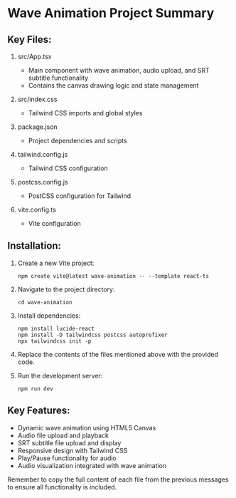 # Wave Animation Project Summary

## Key Files:

1. src/App.tsx
   - Main component with wave animation, audio upload, and SRT subtitle functionality
   - Contains the canvas drawing logic and state management

2. src/index.css
   - Tailwind CSS imports and global styles

3. package.json
   - Project dependencies and scripts

4. tailwind.config.js
   - Tailwind CSS configuration

5. postcss.config.js
   - PostCSS configuration for Tailwind

6. vite.config.ts
   - Vite configuration

## Installation:

1. Create a new Vite project:
   ```
   npm create vite@latest wave-animation -- --template react-ts
   ```

2. Navigate to the project directory:
   ```
   cd wave-animation
   ```

3. Install dependencies:
   ```
   npm install lucide-react
   npm install -D tailwindcss postcss autoprefixer
   npx tailwindcss init -p
   ```

4. Replace the contents of the files mentioned above with the provided code.

5. Run the development server:
   ```
   npm run dev
   ```

## Key Features:

- Dynamic wave animation using HTML5 Canvas
- Audio file upload and playback
- SRT subtitle file upload and display
- Responsive design with Tailwind CSS
- Play/Pause functionality for audio
- Audio visualization integrated with wave animation

Remember to copy the full content of each file from the previous messages to ensure all functionality is included.